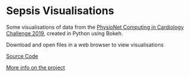 # Sepsis Visualisations

Some visualisations of data from the [PhysioNet Computing in Cardiology Challenge 2019](https://physionet.org/content/challenge-2019/1.0.0/), created in Python using Bokeh.

Download and open files in a web browser to view visualisations

[Source Code](https://colab.research.google.com/drive/1rT38o1QDP14fX5v9Zm_tCOZgW_y8iT7y?usp=sharing)

[More info on the project](https://www.angusrw.com/work/datascience)

